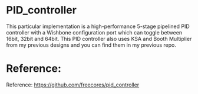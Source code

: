 # PID_controller
This particular implementation is a high-performance 5-stage pipelined PID controller with a Wishbone configuration port which can toggle between 16bit, 32bit and 64bit. This PID controller also uses KSA and Booth Multiplier from my previous designs and you can find them in my previous repo.  

# Reference:
Reference: https://github.com/freecores/pid_controller
